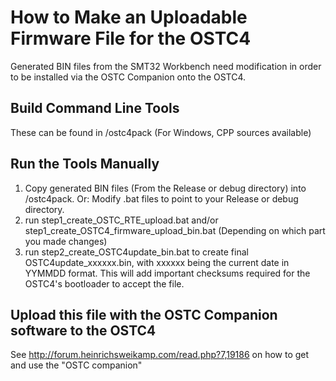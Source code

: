 # How to Make an Uploadable Firmware File for the OSTC4 #

Generated BIN files from the SMT32 Workbench need modification in order to be installed via the OSTC Companion onto the OSTC4. 

## Build Command Line Tools ##

These can be found in /ostc4pack (For Windows, CPP sources available)

## Run the Tools Manually ##

1. Copy generated BIN files (From the Release or debug directory) into /ostc4pack. Or: Modify .bat files to point to your Release or debug directory.
2. run step1_create_OSTC_RTE_upload.bat and/or step1_create_OSTC4_firmware_upload_bin.bat (Depending on which part you made changes)
3. run step2_create_OSTC4update_bin.bat to create final OSTC4update_xxxxxx.bin, with xxxxxx being the current date in YYMMDD format. This will add important checksums required for the OSTC4's bootloader to accept the file.

## Upload this file with the OSTC Companion software to the OSTC4 ##

See http://forum.heinrichsweikamp.com/read.php?7,19186 on how to get and use the "OSTC companion"